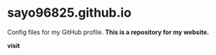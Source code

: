 # sayo96825.github.io
Config files for my GitHub profile. <b>
This is a repository for my website. 

visit  <a href="sayo96825.github.io/"> 
